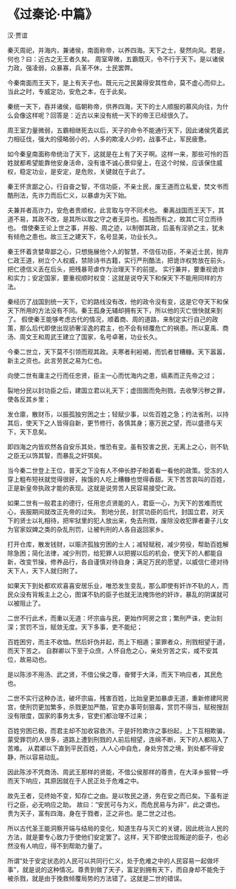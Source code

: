 # 《过秦论·中篇》

<span class="r">汉·贾谊

<link href="../../css/style.css" rel="stylesheet" type="text/css" />

<div class="p">


秦灭周祀，并海内，兼诸侯，南面称帝，以养四海。天下之士，斐然向风。若是，何也？曰：近古之无王者久矣。
周室卑微，五霸既灭，令不行于天下。是以诸侯力政，强凌弱，众暴寡，兵革不休，士民罢弊。

今秦南面而王天下，是上有天子也。既元元之民冀得安其性命，莫不虚心而仰上。当此之时，专威定功，安危之本，在于此矣。

<div class="translation">

秦统一天下，吞并诸侯，临朝称帝，供养四海，天下的士人顺服的慕风向往，为什么会像这样呢？回答是：近古以来没有统一天下的帝王已经很久了。

周王室力量微弱，五霸相继死去以后，天子的命令不能通行天下，因此诸侯凭着武力相征伐，强大的侵略弱小的，人多的欺凌人少的，战事不止，军民疲惫。

如今秦皇南面称帝统治了天下，这就是在上有了天子啊。这样一来，那些可怜的百姓就都希望能靠他安身活命，没有谁不诚心景仰皇上，在这个时候，应该保住威权，稳定功业，是安定，是危败，关键就在于此了。

</div>

秦王怀贪鄙之心，行自奋之智，不信功臣，不亲士民，废王道而立私爱，焚文书而酷刑法，先诈力而后仁义，以暴虐为天下始。

夫兼并者高诈力，安危者贵顺权，此言取与守不同术也。
秦离战国而王天下，其道不易，其政不改，是其所以取之守之者无异也。孤独而有之，故其亡可立而待也。
借使秦王论上世之事，并殷、周之迹，以制御其政，后虽有淫骄之主，犹未有倾危之患也。故三王之建天下，名号显美，功业长久。

<div class="translation">

秦王怀着贪婪卑鄙之心，只想施展他个人的智慧，不信任功臣，不亲近士民，抛弃仁政王道，树立个人权威，禁除诗书古籍，实行严刑酷法，把诡诈权势放在前头，把仁德信义丢在后头，把残暴苛虐作为治理天下的前提。
实行兼并，要重视诡诈和实力；安定国家，要重视顺时权变：这就是说夺天下和保天下不能用同样的方法。

秦经历了战国到统一天下，它的路线没有改，他的政令没有变，这是它夺天下和保天下所用的方法没有不同。秦王孤身无辅却拥有天下，所以他的灭亡很快就来到了。
假使秦王能够考虑古代的情况，顺着商、周的道路，来制定实行自己的政策，那么后代即使出现骄奢淫逸的君主，也不会有倾覆危亡的祸患。所以夏禹、商汤、周文王和周武王建立了国家，名号卓著，功业长久。

</div>

今秦二世立，天下莫不引领而观其政。夫寒者利裋褐，而饥者甘糟糠。天下嚣嚣，新主之资也。此言劳民之易为仁也。

向使二世有庸主之行而任忠贤，臣主一心而忧海内之患，缟素而正先帝之过；

裂地分民以封功臣之后，建国立君以礼天下；虚囹圄而免刑戮，去收孥污秽之罪，使各反其乡里；

发仓廪，散财币，以振孤独穷困之士；轻赋少事，以佐百姓之急；约法省刑，以持其后，使天下之人皆得自新，更节修行，各慎其身；塞万民之望，而以盛德与天下，天下息矣。

即四海之内皆欢然各自安乐其处，惟恐有变。虽有狡害之民，无离上之心，则不轨之臣无以饰其智，而暴乱之奸弭矣。

<div class="translation">

当今秦二世登上王位，普天之下没有人不伸长脖子盼着看一看他的政策。受冻的人穿上粗布短袄就觉得很好，挨饿的人吃上糟糠也觉得香甜。天下苦苦哀叫的百姓，正是新皇帝执政才能的表现。这就是说劳苦人民容易接受仁政。

如果二世有一般君主的德行，任用忠贞贤能的人，君臣一心，为天下的苦难而忧心，丧服期间就改正先帝的过失。
割地分民，封赏功臣的后代，封国立君，对天下的贤士以礼相待，把牢狱里的犯人放出来，免去刑戮，废除没收犯罪者妻子儿女为官家奴婢之类的杂乱刑罚，让被判刑的人各自返回家乡。

打开仓库，散发钱财，以赈济孤独穷困的士人；减轻赋税，减少劳役，帮助百姓解除急困；简化法律，减少刑罚，给犯罪人以把握以后的机会，使天下的人都能自新，改变节操，修养品行，各自谨慎对待自身；满足万民的愿望，以威信仁德对待天下人，天下人就归附了。

如果天下到处都欢欢喜喜安居乐业，唯恐发生变乱，那么即使有奸诈不轨的人，而民众没有背叛主上之心，图谋不轨的臣子也就无法掩饰他的奸诈，暴乱的阴谋就可以被阻止了。

</div>

二世不行此术，而重以无道：坏宗庙与民，更始作阿房之宫；繁刑严诛，吏治刻深；赏罚不当，赋敛无度。天下多事，吏不能纪；

百姓困穷，而主不收恤。然后奸伪并起，而上下相遁；蒙罪者众，刑戮相望于道，而天下苦之。
自群卿以下至于众庶，人怀自危之心，亲处穷苦之实，咸不安其位，故易动也。

是以陈涉不用汤、武之贤，不借公侯之尊，奋臂于大泽，而天下响应者，其民危也。

<div class="translation">

二世不实行这种办法，破坏宗庙，残害百姓，比始皇更加暴虐无道，重新修建阿房宫，使刑罚更加繁多，杀戮更加严酷，官吏办事苛刻狠毒，赏罚不得当，赋税搜刮没有限度，国家的事务太多，官吏们都治理不过来；

百姓穷困已极，而君主却不加收容救济。于是奸险欺诈之事纷起，上下互相欺骗，蒙受罪罚的人很多，道路上遭到刑戮的人前后相望，连绵不断，天下的人都陷入了苦难。
从君卿以下直到平民百姓，人人心中自危，身处穷苦之境，到处都不得安静，所以容易动乱。

因此陈涉不凭商汤、周武王那样的贤能，不借公侯那样的尊贵，在大泽乡振臂一呼而天下响应，其原因就在于人民正处于危难之中。

</div>

故先王者，见终始不变，知存亡之由。是以牧民之道，务在安之而已矣。下虽有逆行之臣，必无响应之助。
故曰：“安民可与为义，而危民易与为非”，此之谓也。贵为天子，富有四海，身在于戮者，正之非也。是二世之过也。

<div class="translation">

所以古代圣王能洞察开端与结局的变化，知道生存与灭亡的关键，因此统治人民的方法，就是要专心致力于使他们安定罢了。这样，天下即使出现叛逆的臣子，也必然没有人响应，得不到帮助力量了。

所谓“处于安定状态的人民可以共同行仁义，处于危难之中的人民容易一起做坏事”，就是说的这种情况。尊贵到做了天子，富足到拥有天下，而自身却不能免于被杀戮，就是由于挽救倾覆局势的方法错了。这就是二世的错误。

</div>
